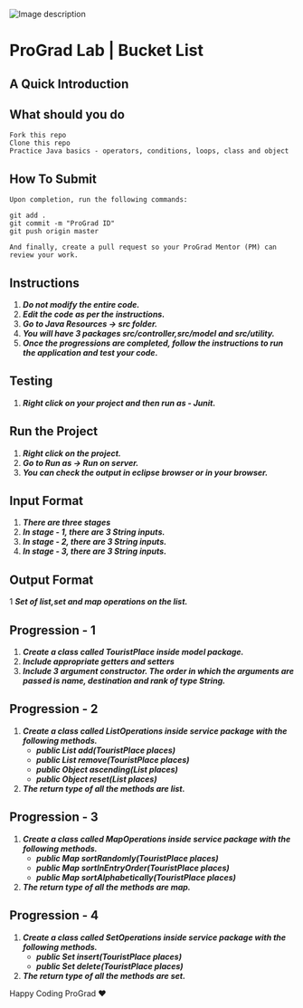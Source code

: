 ![Image description](https://i1.faceprep.in/ProGrad/face-logo-resized.png)

# ProGrad Lab | Bucket List

## A Quick Introduction



## What should you do
```
Fork this repo
Clone this repo
Practice Java basics - operators, conditions, loops, class and object
```

## How To Submit
```
Upon completion, run the following commands:

git add .
git commit -m "ProGrad ID"
git push origin master

And finally, create a pull request so your ProGrad Mentor (PM) can review your work.
```

## Instructions

1. ***Do not modify the entire code.***
2. ***Edit the code as per the instructions.***
3. ***Go to Java Resources -> src folder.***
4. ***You will have 3 packages src/controller,src/model and src/utility.***
5. ***Once the progressions are completed, follow the instructions to run the application and test your code.***

## Testing
1. ***Right click on your project and then run as - Junit.***
 
## Run the Project
1. ***Right click on the project.***
2. ***Go to Run as -> Run on server.***
3. ***You can check the output in eclipse browser or in your browser.***

## Input Format
1. ***There are three stages***
2. ***In stage - 1, there are 3 String inputs.***
3. ***In stage - 2, there are 3 String inputs.***
4. ***In stage - 3, there are 3 String inputs.***


## Output Format
1 ***Set of list,set and map operations on the list.***


## Progression - 1
1. ***Create a class called TouristPlace inside model package.***
2. ***Include appropriate getters and setters***
3. ***Include 3 argument constructor. The order in which the arguments are passed is name, destination and rank of type String.***

## Progression - 2
1. ***Create a class called ListOperations inside service package with the following methods.***
   - ***public List<TouristPlace> add(TouristPlace places)***
   - ***public List<TouristPlace> remove(TouristPlace places)***
   - ***public Object ascending(List<TouristPlace> places)***
   - ***public Object reset(List<TouristPlace> places)***
 2. ***The return type of all the methods are list.***

## Progression - 3
1. ***Create a class called MapOperations inside service package with the following methods.***
   - ***public Map<TouristPlace> sortRandomly(TouristPlace places)***
   - ***public Map<TouristPlace> sortInEntryOrder(TouristPlace places)***
   - ***public Map<TouristPlace> sortAlphabetically(TouristPlace places)***
2. ***The return type of all the methods are map.***
 
 ## Progression - 4
1. ***Create a class called SetOperations inside service package with the following methods.***
   - ***public Set<TouristPlace> insert(TouristPlace places)***
   - ***public Set<TouristPlace> delete(TouristPlace places)***
2. ***The return type of all the methods are set.***


Happy Coding ProGrad ❤️
